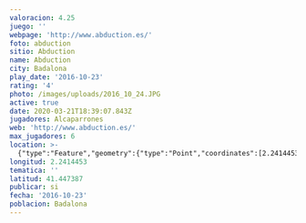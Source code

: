 ```yaml
---
valoracion: 4.25
juego: ''
webpage: 'http://www.abduction.es/'
foto: abduction
sitio: Abduction
name: Abduction
city: Badalona
play_date: '2016-10-23'
rating: '4'
photo: /images/uploads/2016_10_24.JPG
active: true
date: 2020-03-21T18:39:07.843Z
jugadores: Alcaparrones
web: 'http://www.abduction.es/'
max_jugadores: 6
location: >-
  {"type":"Feature","geometry":{"type":"Point","coordinates":[2.2414453,41.447387]}}
longitud: 2.2414453
tematica: ''
latitud: 41.447387
publicar: si
fecha: '2016-10-23'
poblacion: Badalona
---
```

